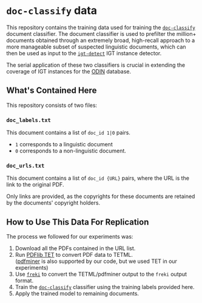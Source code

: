 # `doc-classify` data

This repository contains the training data used for training the [`doc-classify`](https://github.com/xigt/doc-classify) document classifier. The document classifier is used to prefilter the million+ documents obtained through an extremely broad, high-recall approach to a more manageable subset of suspected linguistic documents, which can then be used as input to the [`igt-detect`](https://github.com/xigt/igtdetect) IGT instance detector.

The serial application of these two classifiers is crucial in extending the coverage of IGT instances for the [ODIN](http://xigt.org/odin/) database. 

## What's Contained Here

This repository consists of two files:

### `doc_labels.txt`

This document contains a list of `doc_id 1|0` pairs.

* `1` corresponds to a linguistic document
* `0` corresponds to a non-linguistic document.

### `doc_urls.txt`

This document contains a list of `doc_id {URL}` pairs, where the URL is the link to the original PDF.

Only links are provided, as the copyrights for these documents are retained by the documents' copyright holders.

## How to Use This Data For Replication

The process we followed for our experiments was:

1. Download all the PDFs contained in the URL list.
2. Run [PDFlib TET](https://www.pdflib.com/en/products/tet/) to convert PDF data to TETML. <BR/>([pdfminer](https://pypi.python.org/pypi/pdfminer/) is also supported by our code, but we used TET in our experiments)
3. Use [`freki`](https://github.com/xigt/freki) to convert the TETML/pdfminer output to the `freki` output format.
4. Train the [`doc-classify`](https://github.com/xigt/doc-classify) classifier  using the training labels provided here.
5. Apply the trained model to remaining documents.